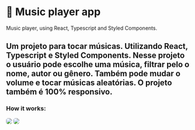 🎵 Music player app
=========================

Music player, using React, Typescript and Styled Components.

Um projeto para tocar músicas. Utilizando React,
Typescript e Styled Components.
Nesse projeto o usuário pode escolhe uma música, filtrar
pelo o nome, autor ou gênero. Também pode mudar o
volume e tocar músicas aleatórias. O projeto também é
100% responsivo.
---------------------------

### How it works: 

<img  style="border-radius: 5px" src="./screenshots/github/gif1.gif">
<img  style="border-radius: 5px" src="./screenshots/github/gif2.gif">
